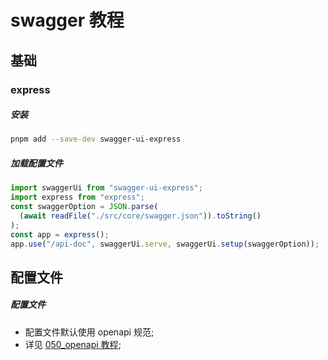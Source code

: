 # swagger 教程

## 基础

### express

##### 安装

```bash
pnpm add --save-dev swagger-ui-express
```

##### 加载配置文件

```typescript
import swaggerUi from "swagger-ui-express";
import express from "express";
const swaggerOption = JSON.parse(
  (await readFile("./src/core/swagger.json")).toString()
);
const app = express();
app.use("/api-doc", swaggerUi.serve, swaggerUi.setup(swaggerOption));
```

## 配置文件

##### 配置文件

- 配置文件默认使用 openapi 规范;
- 详见 [050_openapi 教程](../../104200_规范标准/050_openapi教程.md);

